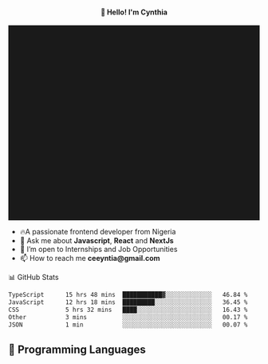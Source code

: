 <h4 align="center">👋 Hello! I'm Cynthia</h4>

<hr style="height:10%; margin-left:0; margin-right:0;" />

<div align="left">
  <ul>
  <li>🔥A passionate frontend developer from Nigeria</li>
  <li>💬 Ask me about <strong>Javascript</strong>, <strong>React</strong> and <strong> NextJs</strong></li>
  <li>👯 I’m open to Internships and Job Opportunities</li>
  <li>📫 How to reach me <strong>ceeyntia@gmail.com</strong></li>
</ul>
</div
  
## 📊 GitHub Stats

<!--START_SECTION:waka-->

```txt
TypeScript      15 hrs 48 mins  ███████████▓░░░░░░░░░░░░░   46.84 %
JavaScript      12 hrs 18 mins  █████████░░░░░░░░░░░░░░░░   36.45 %
CSS             5 hrs 32 mins   ████░░░░░░░░░░░░░░░░░░░░░   16.43 %
Other           3 mins          ░░░░░░░░░░░░░░░░░░░░░░░░░   00.17 %
JSON            1 min           ░░░░░░░░░░░░░░░░░░░░░░░░░   00.07 %
```

<!--END_SECTION:waka-->

## 💬 Programming Languages

<!--START_SECTION:languages-->
<!--END_SECTION:languages-->
